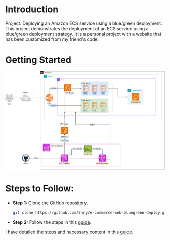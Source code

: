 # Introduction 
Project: Deploying an Amazon ECS service using a blue/green deployment.
This project demonstrates the deployment of an ECS service using a blue/green deployment strategy. It is a personal project with a website that has been customized from my friend's code.

# Getting Started
![Architecture](./images/architecture.png)

# Steps to Follow:
- **Step 1:** Clone the GitHub repository.
    ```bash
    git clone https://github.com/5hry/e-commerce-web-bluegreen-deploy.git
    ```

- **Step 2:** Follow the steps in this [guide](http://ws-1.akaisme.click:8080/).

I have detailed the steps and necessary content in [this guide](http://ws-1.akaisme.click:8080/).
